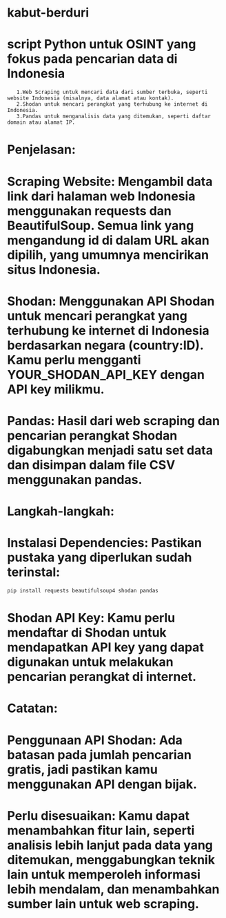 # kabut-berduri
# script Python untuk OSINT yang fokus pada pencarian data di Indonesia

       1.Web Scraping untuk mencari data dari sumber terbuka, seperti website Indonesia (misalnya, data alamat atau kontak).
       2.Shodan untuk mencari perangkat yang terhubung ke internet di Indonesia.
       3.Pandas untuk menganalisis data yang ditemukan, seperti daftar domain atau alamat IP.


# Penjelasan:
# Scraping Website: Mengambil data link dari halaman web Indonesia menggunakan requests dan BeautifulSoup. Semua link yang mengandung id di dalam URL akan dipilih, yang umumnya mencirikan situs Indonesia.
# Shodan: Menggunakan API Shodan untuk mencari perangkat yang terhubung ke internet di Indonesia berdasarkan negara (country:ID). Kamu perlu mengganti YOUR_SHODAN_API_KEY dengan API key milikmu.
# Pandas: Hasil dari web scraping dan pencarian perangkat Shodan digabungkan menjadi satu set data dan disimpan dalam file CSV menggunakan pandas.

# Langkah-langkah:
# Instalasi Dependencies: Pastikan pustaka yang diperlukan sudah terinstal:

    pip install requests beautifulsoup4 shodan pandas

# Shodan API Key: Kamu perlu mendaftar di Shodan untuk mendapatkan API key yang dapat digunakan untuk melakukan pencarian perangkat di internet.

# Catatan:
# Penggunaan API Shodan: Ada batasan pada jumlah pencarian gratis, jadi pastikan kamu menggunakan API dengan bijak.
# Perlu disesuaikan: Kamu dapat menambahkan fitur lain, seperti analisis lebih lanjut pada data yang ditemukan, menggabungkan teknik lain untuk memperoleh informasi lebih mendalam, dan menambahkan sumber lain untuk web scraping.
